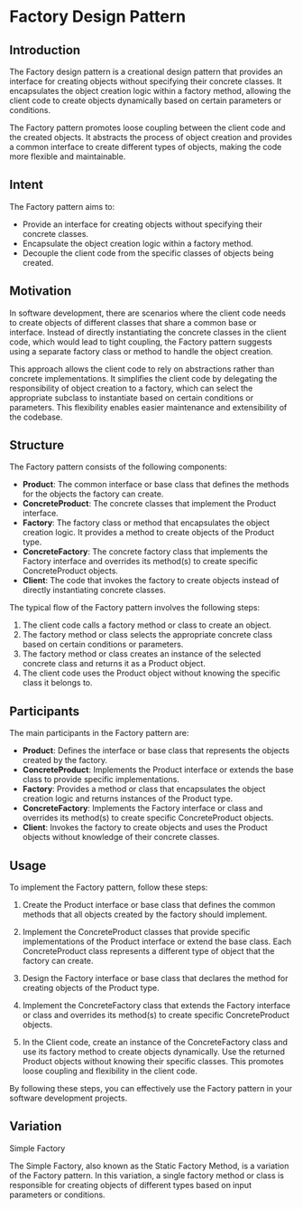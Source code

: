 # Factory Design Pattern

## Introduction

The Factory design pattern is a creational design pattern that provides an interface for creating objects without specifying their concrete classes. It encapsulates the object creation logic within a factory method, allowing the client code to create objects dynamically based on certain parameters or conditions.

The Factory pattern promotes loose coupling between the client code and the created objects. It abstracts the process of object creation and provides a common interface to create different types of objects, making the code more flexible and maintainable.

## Intent

The Factory pattern aims to:

- Provide an interface for creating objects without specifying their concrete classes.
- Encapsulate the object creation logic within a factory method.
- Decouple the client code from the specific classes of objects being created.

## Motivation

In software development, there are scenarios where the client code needs to create objects of different classes that share a common base or interface. Instead of directly instantiating the concrete classes in the client code, which would lead to tight coupling, the Factory pattern suggests using a separate factory class or method to handle the object creation.

This approach allows the client code to rely on abstractions rather than concrete implementations. It simplifies the client code by delegating the responsibility of object creation to a factory, which can select the appropriate subclass to instantiate based on certain conditions or parameters. This flexibility enables easier maintenance and extensibility of the codebase.

## Structure

The Factory pattern consists of the following components:

- **Product**: The common interface or base class that defines the methods for the objects the factory can create.
- **ConcreteProduct**: The concrete classes that implement the Product interface.
- **Factory**: The factory class or method that encapsulates the object creation logic. It provides a method to create objects of the Product type.
- **ConcreteFactory**: The concrete factory class that implements the Factory interface and overrides its method(s) to create specific ConcreteProduct objects.
- **Client**: The code that invokes the factory to create objects instead of directly instantiating concrete classes.

The typical flow of the Factory pattern involves the following steps:

1. The client code calls a factory method or class to create an object.
2. The factory method or class selects the appropriate concrete class based on certain conditions or parameters.
3. The factory method or class creates an instance of the selected concrete class and returns it as a Product object.
4. The client code uses the Product object without knowing the specific class it belongs to.

## Participants

The main participants in the Factory pattern are:

- **Product**: Defines the interface or base class that represents the objects created by the factory.
- **ConcreteProduct**: Implements the Product interface or extends the base class to provide specific implementations.
- **Factory**: Provides a method or class that encapsulates the object creation logic and returns instances of the Product type.
- **ConcreteFactory**: Implements the Factory interface or class and overrides its method(s) to create specific ConcreteProduct objects.
- **Client**: Invokes the factory to create objects and uses the Product objects without knowledge of their concrete classes.

## Usage

To implement the Factory pattern, follow these steps:

1. Create the Product interface or base class that defines the common methods that all objects created by the factory should implement.

2. Implement the ConcreteProduct classes that provide specific implementations of the Product interface or extend the base class. Each ConcreteProduct class represents a different type of object that the factory can create.

3. Design the Factory interface or base class that declares the method for creating objects of the Product type.

4. Implement the ConcreteFactory class that extends the Factory interface or class and overrides its method(s) to create specific ConcreteProduct objects.

5. In the Client code, create an instance of the ConcreteFactory class and use its factory method to create objects dynamically. Use the returned Product objects without knowing their specific classes. This promotes loose coupling and flexibility in the client code.

By following these steps, you can effectively use the Factory pattern in your software development projects.

## Variation

Simple Factory

The Simple Factory, also known as the Static Factory Method, is a variation of the Factory pattern. In this variation, a single factory method or class is responsible for creating objects of different types based on input parameters or conditions.
